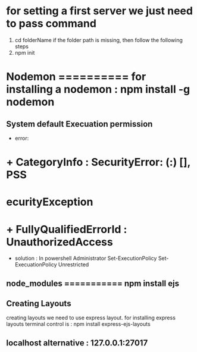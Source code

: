 # for setting a first server we just need to pass command 
 1. cd folderName
 if the folder path is missing, then follow the following steps
 2. npm init

# Nodemon ========== for installing a nodemon : npm install -g nodemon



## System default Execuation permission
 - error: 
  # + CategoryInfo          : SecurityError: (:) [], PSS
  # ecurityException
  # + FullyQualifiedErrorId : UnauthorizedAccess
 - solution : In powershell Administrator
               Set-ExecutionPolicy
               Set-ExecuationPolicy Unrestricted

## node_modules =========== npm install ejs
        


## Creating Layouts
creating layouts we need to use express layout. for installing express layouts terminal control is : npm install express-ejs-layouts



## localhost alternative : 127.0.0.1:27017
